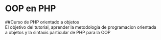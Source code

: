 # OOP en PHP
##Curso de PHP orientado a objetos<br>
El objetivo del tutorial, aprender la metodologia de programacion orientada a objetos y la sintaxis particular de PHP para la OOP

